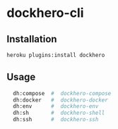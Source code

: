 # dockhero-cli

## Installation

```bash
heroku plugins:install dockhero
``` 

## Usage

```bash
  dh:compose  #  dockhero-compose
  dh:docker   #  dockhero-docker
  dh:env      #  dockhero-env
  dh:sh       #  dockhero-shell
  dh:ssh      #  dockhero-ssh
```
